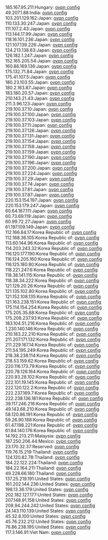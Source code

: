 185.167.95.211:Hungary: [ovpn config](vpn/185_167_95_211.ovpn)  
49.207.1.88:India: [ovpn config](vpn/49_207_1_88.ovpn)  
103.201.129.162:Japan: [ovpn config](vpn/103_201_129_162.ovpn)  
110.133.30.247:Japan: [ovpn config](vpn/110_133_30_247.ovpn)  
111.107.2.43:Japan: [ovpn config](vpn/111_107_2_43.ovpn)  
113.144.17.99:Japan: [ovpn config](vpn/113_144_17_99.ovpn)  
118.16.101.236:Japan: [ovpn config](vpn/118_16_101_236.ovpn)  
121.107.139.226:Japan: [ovpn config](vpn/121_107_139_226.ovpn)  
124.213.138.63:Japan: [ovpn config](vpn/124_213_138_63.ovpn)  
126.182.1.247:Japan: [ovpn config](vpn/126_182_1_247.ovpn)  
152.165.205.54:Japan: [ovpn config](vpn/152_165_205_54.ovpn)  
160.86.169.136:Japan: [ovpn config](vpn/160_86_169_136.ovpn)  
175.132.71.84:Japan: [ovpn config](vpn/175_132_71_84.ovpn)  
175.41.107.5:Japan: [ovpn config](vpn/175_41_107_5.ovpn)  
180.23.103.55:Japan: [ovpn config](vpn/180_23_103_55.ovpn)  
180.2.163.87:Japan: [ovpn config](vpn/180_2_163_87.ovpn)  
183.180.20.57:Japan: [ovpn config](vpn/183_180_20_57.ovpn)  
210.143.21.43:Japan: [ovpn config](vpn/210_143_21_43.ovpn)  
211.3.96.123:Japan: [ovpn config](vpn/211_3_96_123.ovpn)  
219.100.37.10:Japan: [ovpn config](vpn/219_100_37_10.ovpn)  
219.100.37.100:Japan: [ovpn config](vpn/219_100_37_100.ovpn)  
219.100.37.103:Japan: [ovpn config](vpn/219_100_37_103.ovpn)  
219.100.37.11:Japan: [ovpn config](vpn/219_100_37_11.ovpn)  
219.100.37.126:Japan: [ovpn config](vpn/219_100_37_126.ovpn)  
219.100.37.131:Japan: [ovpn config](vpn/219_100_37_131.ovpn)  
219.100.37.154:Japan: [ovpn config](vpn/219_100_37_154.ovpn)  
219.100.37.158:Japan: [ovpn config](vpn/219_100_37_158.ovpn)  
219.100.37.159:Japan: [ovpn config](vpn/219_100_37_159.ovpn)  
219.100.37.190:Japan: [ovpn config](vpn/219_100_37_190.ovpn)  
219.100.37.196:Japan: [ovpn config](vpn/219_100_37_196.ovpn)  
219.100.37.200:Japan: [ovpn config](vpn/219_100_37_200.ovpn)  
219.100.37.224:Japan: [ovpn config](vpn/219_100_37_224.ovpn)  
219.100.37.29:Japan: [ovpn config](vpn/219_100_37_29.ovpn)  
219.100.37.74:Japan: [ovpn config](vpn/219_100_37_74.ovpn)  
219.100.37.81:Japan: [ovpn config](vpn/219_100_37_81.ovpn)  
219.100.37.87:Japan: [ovpn config](vpn/219_100_37_87.ovpn)  
220.153.154.197:Japan: [ovpn config](vpn/220_153_154_197.ovpn)  
220.153.179.247:Japan: [ovpn config](vpn/220_153_179_247.ovpn)  
60.64.167.111:Japan: [ovpn config](vpn/60_64_167_111.ovpn)  
60.73.69.119:Japan: [ovpn config](vpn/60_73_69_119.ovpn)  
60.99.72.27:Japan: [ovpn config](vpn/60_99_72_27.ovpn)  
61.197.109.149:Japan: [ovpn config](vpn/61_197_109_149.ovpn)  
112.166.84.17:Korea Republic of: [ovpn config](vpn/112_166_84_17.ovpn)  
112.168.36.105:Korea Republic of: [ovpn config](vpn/112_168_36_105.ovpn)  
113.60.144.96:Korea Republic of: [ovpn config](vpn/113_60_144_96.ovpn)  
114.203.243.32:Korea Republic of: [ovpn config](vpn/114_203_243_32.ovpn)  
116.120.177.190:Korea Republic of: [ovpn config](vpn/116_120_177_190.ovpn)  
116.124.205.160:Korea Republic of: [ovpn config](vpn/116_124_205_160.ovpn)  
116.125.180.80:Korea Republic of: [ovpn config](vpn/116_125_180_80.ovpn)  
118.221.247.6:Korea Republic of: [ovpn config](vpn/118_221_247_6.ovpn)  
118.38.141.115:Korea Republic of: [ovpn config](vpn/118_38_141_115.ovpn)  
118.38.34.222:Korea Republic of: [ovpn config](vpn/118_38_34_222.ovpn)  
121.129.20.26:Korea Republic of: [ovpn config](vpn/121_129_20_26.ovpn)  
121.135.102.80:Korea Republic of: [ovpn config](vpn/121_135_102_80.ovpn)  
121.152.108.135:Korea Republic of: [ovpn config](vpn/121_152_108_135.ovpn)  
121.163.238.151:Korea Republic of: [ovpn config](vpn/121_163_238_151.ovpn)  
175.114.154.254:Korea Republic of: [ovpn config](vpn/175_114_154_254.ovpn)  
175.205.35.68:Korea Republic of: [ovpn config](vpn/175_205_35_68.ovpn)  
175.208.237.93:Korea Republic of: [ovpn config](vpn/175_208_237_93.ovpn)  
183.104.51.216:Korea Republic of: [ovpn config](vpn/183_104_51_216.ovpn)  
1.230.140.146:Korea Republic of: [ovpn config](vpn/1_230_140_146.ovpn)  
210.183.22.210:Korea Republic of: [ovpn config](vpn/210_183_22_210.ovpn)  
211.207.171.132:Korea Republic of: [ovpn config](vpn/211_207_171_132.ovpn)  
211.229.167.14:Korea Republic of: [ovpn config](vpn/211_229_167_14.ovpn)  
211.54.195.249:Korea Republic of: [ovpn config](vpn/211_54_195_249.ovpn)  
218.38.238.114:Korea Republic of: [ovpn config](vpn/218_38_238_114.ovpn)  
218.53.159.62:Korea Republic of: [ovpn config](vpn/218_53_159_62.ovpn)  
220.116.173.79:Korea Republic of: [ovpn config](vpn/220_116_173_79.ovpn)  
220.78.126.164:Korea Republic of: [ovpn config](vpn/220_78_126_164.ovpn)  
220.93.28.102:Korea Republic of: [ovpn config](vpn/220_93_28_102.ovpn)  
222.101.19.145:Korea Republic of: [ovpn config](vpn/222_101_19_145.ovpn)  
222.120.122.2:Korea Republic of: [ovpn config](vpn/222_120_122_2.ovpn)  
222.237.169.7:Korea Republic of: [ovpn config](vpn/222_237_169_7.ovpn)  
222.238.136.181:Korea Republic of: [ovpn config](vpn/222_238_136_181.ovpn)  
39.117.246.216:Korea Republic of: [ovpn config](vpn/39_117_246_216.ovpn)  
49.143.68.210:Korea Republic of: [ovpn config](vpn/49_143_68_210.ovpn)  
58.120.86.191:Korea Republic of: [ovpn config](vpn/58_120_86_191.ovpn)  
59.26.90.188:Korea Republic of: [ovpn config](vpn/59_26_90_188.ovpn)  
61.47.198.221:Korea Republic of: [ovpn config](vpn/61_47_198_221.ovpn)  
61.84.140.176:Korea Republic of: [ovpn config](vpn/61_84_140_176.ovpn)  
14.192.213.211:Malaysia: [ovpn config](vpn/14_192_213_211.ovpn)  
187.250.206.44:Mexico: [ovpn config](vpn/187_250_206_44.ovpn)  
23.170.32.37:Reserved: [ovpn config](vpn/23_170_32_37.ovpn)  
119.76.15.219:Thailand: [ovpn config](vpn/119_76_15_219.ovpn)  
124.120.82.78:Thailand: [ovpn config](vpn/124_120_82_78.ovpn)  
184.22.122.224:Thailand: [ovpn config](vpn/184_22_122_224.ovpn)  
184.22.164.211:Thailand: [ovpn config](vpn/184_22_164_211.ovpn)  
49.228.66.180:Thailand: [ovpn config](vpn/49_228_66_180.ovpn)  
137.25.219.191:United States: [ovpn config](vpn/137_25_219_191.ovpn)  
161.202.144.236:United States: [ovpn config](vpn/161_202_144_236.ovpn)  
198.13.36.179:United States: [ovpn config](vpn/198_13_36_179.ovpn)  
202.182.127.177:United States: [ovpn config](vpn/202_182_127_177.ovpn)  
207.148.91.158:United States: [ovpn config](vpn/207_148_91_158.ovpn)  
208.94.244.242:United States: [ovpn config](vpn/208_94_244_242.ovpn)  
24.143.110.139:United States: [ovpn config](vpn/24_143_110_139.ovpn)  
45.32.8.100:United States: [ovpn config](vpn/45_32_8_100.ovpn)  
45.76.232.212:United States: [ovpn config](vpn/45_76_232_212.ovpn)  
76.86.238.195:United States: [ovpn config](vpn/76_86_238_195.ovpn)  
117.3.146.91:Viet Nam: [ovpn config](vpn/117_3_146_91.ovpn)  
